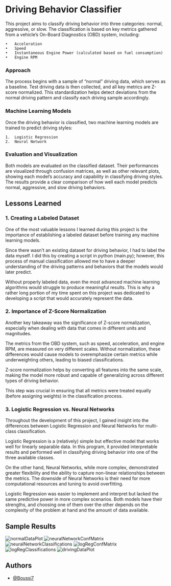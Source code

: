 
# Driving Behavior Classifier

This project aims to classify driving behavior into three categories: normal, aggressive, or slow. The classification is based on key metrics gathered from a vehicle’s On-Board Diagnostics (OBD) system, including:

	•	Acceleration
	•	Speed
	•	Instantaneous Engine Power (calculated based on fuel consumption)
	•	Engine RPM

### Approach

The process begins with a sample of “normal” driving data, which serves as a baseline. Test driving data is then collected, and all key metrics are Z-score normalized. This standardization helps detect deviations from the normal driving pattern and classify each driving sample accordingly.

### Machine Learning Models

Once the driving behavior is classified, two machine learning models are trained to predict driving styles:

	1.	Logistic Regression
	2.	Neural Network

### Evaluation and Visualization

Both models are evaluated on the classified dataset. Their performances are visualized through confusion matrices, as well as other relevant plots, showing each model’s accuracy and capability in classifying driving styles. The results provide a clear comparison of how well each model predicts normal, aggressive, and slow driving behaviors.
## Lessons Learned

### 1. Creating a Labeled Dataset

One of the most valuable lessons I learned during this project is the importance of establishing a labeled dataset before training any machine learning models. 

Since there wasn’t an existing dataset for driving behavior, I had to label the data myself. I did this by creating a script in python (main.py); however, this process of manual classification allowed me to have a deeper understanding of the driving patterns and behaviors that the models would later predict. 

Without properly labeled data, even the most advanced machine learning algorithms would struggle to produce meaningful results. This is why a rather long portion of my time spent on this project was dedicated to developing a script that would accurately represent the data.

### 2. Importance of Z-Score Normalization

Another key takeaway was the significance of Z-score normalization, especially when dealing with data that comes in different units and magnitudes. 

The metrics from the OBD system, such as speed, acceleration, and engine RPM, are measured on very different scales. Without normalization, these differences would cause models to overemphasize certain metrics while underweighting others, leading to biased classifications. 

Z-score normalization helps by converting all features into the same scale, making the model more robust and capable of generalizing across different types of driving behavior. 

This step was crucial in ensuring that all metrics were treated equally (before assigning weights) in the classification process.

### 3. Logistic Regression vs. Neural Networks

Throughout the development of this project, I gained insight into the differences between Logistic Regression and Neural Networks for multi-class classification. 

Logistic Regression is a (relatively) simple but effective model that works well for linearly separable data. In this program, it provided interpretable results and performed well in classifying driving behavior into one of the three available classes. 

On the other hand, Neural Networks, while more complex, demonstrated greater flexibility and the ability to capture non-linear relationships between the metrics. The downside of Neural Networks is their need for more computational resources and tuning to avoid overfitting. 

Logistic Regression was easier to implement and interpret but lacked the same predictive power in more complex scenarios. Both models have their strengths, and choosing one of them over the other depends on the complexity of the problem at hand and the amount of data available.



## Sample Results
![normalDataPlot](https://github.com/user-attachments/assets/c5ae42bc-39c0-43f1-ac62-7431b5edaf38)
![neuralNetworkConfMatrix](https://github.com/user-attachments/assets/7db5b57b-4ebf-4f07-b679-cf72925b772a)
![neuralNetworkClassifications](https://github.com/user-attachments/assets/7bdff138-095c-479e-a3c3-dc96fe93448b)
![logRegConfMatrix](https://github.com/user-attachments/assets/41dc715a-1f43-4cb7-9aa4-e2ba4d8dc770)
![logRegClassifications](https://github.com/user-attachments/assets/e3bb34db-79c1-40fa-957d-5a552e439c3a)
![drivingDataPlot](https://github.com/user-attachments/assets/0611d5c2-43ad-4e0c-8e78-a888ab9d6d22)
## Authors

- [@Boussi7](https://www.github.com/Boussi7)

